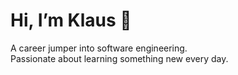 # Hi, I’m Klaus 👋
A career jumper into software engineering.  
Passionate about learning something new every day.
